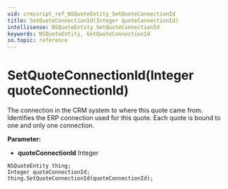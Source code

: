 ```yaml
---
uid: crmscript_ref_NSQuoteEntity_SetQuoteConnectionId
title: SetQuoteConnectionId(Integer quoteConnectionId)
intellisense: NSQuoteEntity.SetQuoteConnectionId
keywords: NSQuoteEntity, GetQuoteConnectionId
so.topic: reference
---
```


# SetQuoteConnectionId(Integer quoteConnectionId)

The connection in the CRM system to where this quote came from. Identifies the ERP connection used for this quote. Each quote is bound to one and only one connection.

**Parameter:** 
* **quoteConnectionId** Integer

```crmscript
NSQuoteEntity thing;
Integer quoteConnectionId;
thing.SetQuoteConnectionId(quoteConnectionId);
```

